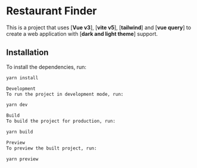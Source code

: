 # Restaurant Finder

This is a project that uses [**Vue v3**], [**vite v5**], [**tailwind**] and [**vue query**] to create a web application with [**dark and light theme**] support.

## Installation

To install the dependencies, run:

```bash
yarn install

Development
To run the project in development mode, run:

yarn dev

Build
To build the project for production, run:

yarn build

Preview
To preview the built project, run:

yarn preview

```
